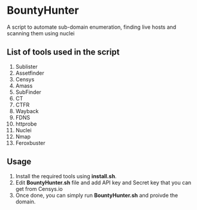 # BountyHunter
A script to automate sub-domain enumeration, finding live hosts and scanning them using nuclei

## List of tools used in the script

1. Sublister
2. Assetfinder
3. Censys
4. Amass
5. SubFinder
6. CT
7. CTFR
8. Wayback
9. FDNS
10. httprobe
11. Nuclei
12. Nmap
13. Feroxbuster

## Usage

1. Install the required tools using **install.sh**.
2. Edit **BountyHunter.sh** file and add API key and Secret key that you can get from Censys.io
3. Once done, you can simply run **BountyHunter.sh** and proivde the domain.
